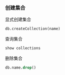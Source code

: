 ### 创建集合

显式创建集合

```sql
db.createCollection(name)
```

查询集合

```sql
show collections
```

删除集合

```sql
db.name.drop()
```

